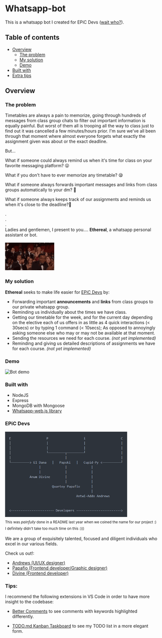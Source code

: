 # Whatsapp-bot

This is a whatsapp bot I created for EPiC Devs ([wait who?](#epic-devs)).

## Table of contents

- [Overview](#overview)
  - [The problem](#the-problem)
  - [My solution](#my-solution)
  - [Demo](#Demo)
- [Built with](#built-with)
- [Extra tips](#tips)

## Overview

### The problem

Timetables are always a pain to memorize, going through hundreds of messages from class group chats to filter out important information is equally painful. But worst of them all is trooping all the way to class just to find out it was cancelled a few minutes/hours prior. I'm sure we've all been through that moment where almost everyone forgets what exactly the assignment given was about or the exact deadline.

But...

What if someone could always remind us when it's time for class on your favorite messaging platform? 😮

What if you don't have to ever memorize any timetable? 😪

What if someone always forwards important messages and links from class groups automatically to your dm? 🤯

What if someone always keeps track of our assignments and reminds us when it's close to the deadline?🥺

.<br>.<br>.<br>
Ladies and gentlemen, I present to you.... **Ethereal**, a whatsapp personal assistant or bot.
<br><br>
<img src="./assets/standing ovation.gif">

### My solution

**Ethereal** seeks to make life easier for [EPiC Devs](#epic-devs) by:

- Forwarding important **announcements** and **links** from class groups to our private whatsapp group.
- Reminding us individually about the times we have class.
- Getting our timetable for the week, and for the current day depending on the elective each of us offers in as little as 4 quick interactions (< 30secs) or by typing 1 command (< 10secs); As opposed to annoyingly asking someone else who may or may not be available at that moment.
- Sending the resources we need for each course. _(not yet implemented)_
- Reminding and giving us detailed descriptions of assignments we have for each course. _(not yet implemented)_

### Demo

<img src="" width=375 alt="Bot demo">

### Built with

- NodeJS
- Express
- MongoDB with Mongoose
- [Whatsapp-web.js library](https://github.com/pedroslopez/whatsapp-web.js)

### EPiC Devs

<img src="./assets/EPiC Devs README intro.png" alt="EPiC Devs introduction" width=400>
<br>
<sub>This was <i>painfully</i> done in a README last year when we coined the name for our project :)</sub><br>
<sub>I definitely didn't take too much time on this :)))</sub>
<br><br>
We are a group of exquisitely talented, focused and diligent individuals who excel in our various fields.

Check us out!:

- [Andrews (UI/UX designer)](https://www.linkedin.com/in/andrewsantwiaddo/)
- [Papafio (Frontend developer/Graphic designer)](https://www.linkedin.com/in/nii-laryea-quartey-papafio-229440176/)
- [Divine (Frontend developer)](https://www.linkedin.com/in/divineanum)

### Tips:

I recommend the following extensions in VS Code in order to have more insight to the codebase:

- [Better Comments](https://marketplace.visualstudio.com/items?itemName=aaron-bond.better-comments) to see comments with keywords highlighted differently.

- [TODO.md Kanban Taskboard](https://marketplace.visualstudio.com/items?itemName=coddx.coddx-alpha) to see my TODO list in a more elegant form.
